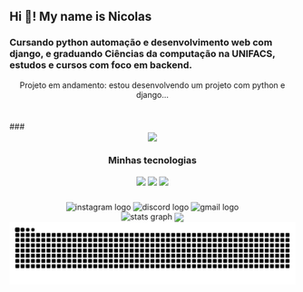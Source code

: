 <h2 align="left">Hi 👋! My name is Nicolas</h2>

<h3> Cursando python automação e desenvolvimento web com django, e graduando Ciências da computação na UNIFACS,
estudos e cursos com foco em backend.</h3>

<div align = "center">
</h3> Projeto em andamento: estou desenvolvendo um projeto com python e django...</h3>
</div>
<h1>   </h1>
### 
<div align = "center">
<img align="center" height="100" src ="https://media1.tenor.com/m/r-JwqANotxUAAAAC/gokudera-hayato-khr59.gif"/>



<div align = "center">
  <h3> Minhas tecnologias </h3>
<img align="center" height="50" src="https://img.icons8.com/?size=100&id=W3gfKnMhfM6h&format=png&color=000000"/>
<img align="center" height="50" src="https://img.icons8.com/?size=100&id=ksMs0PlzI1vG&format=png&color=000000"/>
<img align="center" height="50" src="https://img.icons8.com/?size=100&id=IbMiSo40VOtV&format=png&color=000000"/>
</div>


<div align="center">
  <h2>           </h2>
  <img src="https://img.shields.io/static/v1?message=Instagram&logo=instagram&label=&color=E4405F&logoColor=white&labelColor=&style=for-the-badge" height="35" alt="instagram logo"  />
  <img src="https://img.shields.io/static/v1?message=Discord&logo=discord&label=&color=7289DA&logoColor=white&labelColor=&style=for-the-badge" height="35" alt="discord logo"  />
  <img src="https://img.shields.io/static/v1?message=Gmail&logo=gmail&label=&color=D14836&logoColor=white&labelColor=&style=for-the-badge" height="35" alt="gmail logo"  />
</div>

<div align="center">
<img src="https://github-readme-stats.vercel.app/api?username=nicoladeveloper&hide_title=false&hide_rank=false&show_icons=true&include_all_commits=true&count_private=true&disable_animations=false&theme=dark&locale=en&hide_border=false" height="150" alt="stats graph"/>
<img align="center" height="300" src="https://media1.tenor.com/m/8w9y1h9waBsAAAAC/slayers-hyper-cd-slayers.gif"/>
</div>

<div align = "center">
<picture align="center">
  <source media="(prefers-color-scheme: dark)" srcset="https://raw.githubusercontent.com/nicoladeveloper/nicoladeveloper/output/github-contribution-grid-snake-dark.svg">
  <source media="(prefers-color-scheme: light)" srcset="https://raw.githubusercontent.com/nicoladeveloper/nicoladeveloper/output/github-contribution-grid-snake-dark.svg">
  <img align="center" alt="github contribution grid snake animation" src="https://raw.githubusercontent.com/nicoladeveloper/nicoladeveloper/output/github-contribution-grid-snake.svg">
</picture>
</div>



###
